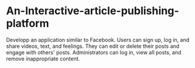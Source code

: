 # An-Interactive-article-publishing-platform
Developp an application similar to Facebook. Users can sign up, log in, and share videos, text, and feelings. They can edit or delete their posts and engage with others' posts. Administrators can log in, view all posts, and remove inappropriate content.
